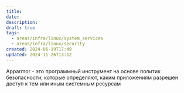 ```yaml
---
title: 
date: 
description: 
draft: true
tags:
  - areas/infra/linux/system_services
  - areas/infra/linux/security
created: 2024-06-19T17:49
updated: 2024-11-26T13:12
---
```

Apparmor - это программный инструмент на основе политик безопасности, которые определяют, каким приложениям разрешен доступ к тем или иным системным ресурсам
